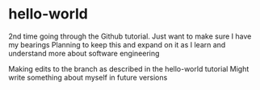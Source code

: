 # hello-world
2nd time going through the Github tutorial. Just want to make sure I have my bearings
Planning to keep this and expand on it as I learn and understand more about software engineering

Making edits to the branch as described in the hello-world tutorial
Might write something about myself in future versions
